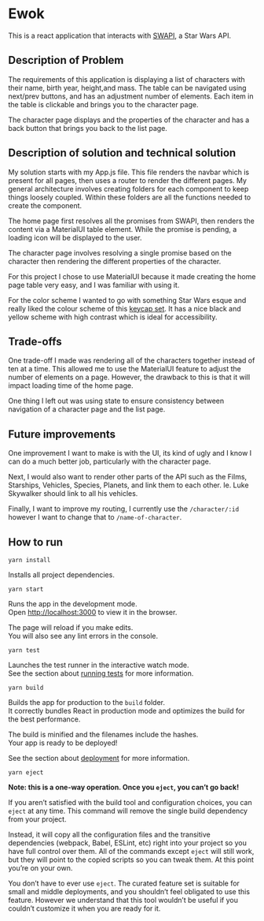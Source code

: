# Ewok

This is a react application that interacts with [SWAPI](https://swapi.dev/), a Star Wars API.

## Description of Problem

The requirements of this application is displaying a list of characters with their name, birth year, height,and mass. 
The table can be navigated using next/prev buttons, and has an adjustment number of elements. Each item in the table
is clickable and brings you to the character page.

The character page displays and the properties of the character and has a back button that brings you back to the list page.

## Description of solution and technical solution

My solution starts with my App.js file. This file renders the navbar which is present for all pages, then uses a router 
to render the different pages. My general architecture involves creating folders for each component to keep things loosely
coupled. Within these folders are all the functions needed to create the component. 

The home page first resolves all the promises from SWAPI, then renders the content via a MaterialUI table element. While
the promise is pending, a loading icon will be displayed to the user.

The character page involves resolving a single promise based on the character then rendering the different properties of
the character.

For this project I chose to use MaterialUI because it made creating the home page table very easy, and I was familiar with
using it.

For the color scheme I wanted to go with something Star Wars esque and really liked the colour scheme of this
[keycap set](https://geekhack.org/index.php?topic=108795.0). It has a nice black and yellow scheme with high contrast
which is ideal for accessibility.

## Trade-offs

One trade-off I made was rendering all of the characters together instead of ten at a time. This allowed me to use the 
MaterialUI feature to adjust the number of elements on a page. However, the drawback to this is that it will impact loading
time of the home page.

One thing I left out was using state to ensure consistency between navigation of a character page and the list page.

## Future improvements

One improvement I want to make is with the UI, its kind of ugly and I know I can do a much better job, particularly with
the character page.

Next, I would also want to render other parts of the API such as the Films, Starships, Vehicles, Species, Planets, and link
them to each other. Ie. Luke Skywalker should link to all his vehicles.

Finally, I want to improve my routing, I currently use the `/character/:id` however I want to change that to `/name-of-character`. 

## How to run

`yarn install`

Installs all project dependencies.

`yarn start`

Runs the app in the development mode.\
Open [http://localhost:3000](http://localhost:3000) to view it in the browser.

The page will reload if you make edits.\
You will also see any lint errors in the console.

`yarn test`

Launches the test runner in the interactive watch mode.\
See the section about [running tests](https://facebook.github.io/create-react-app/docs/running-tests) for more information.

`yarn build`

Builds the app for production to the `build` folder.\
It correctly bundles React in production mode and optimizes the build for the best performance.

The build is minified and the filenames include the hashes.\
Your app is ready to be deployed!

See the section about [deployment](https://facebook.github.io/create-react-app/docs/deployment) for more information.

`yarn eject`

**Note: this is a one-way operation. Once you `eject`, you can’t go back!**

If you aren’t satisfied with the build tool and configuration choices, you can `eject` at any time. This command will remove the single build dependency from your project.

Instead, it will copy all the configuration files and the transitive dependencies (webpack, Babel, ESLint, etc) right into your project so you have full control over them. All of the commands except `eject` will still work, but they will point to the copied scripts so you can tweak them. At this point you’re on your own.

You don’t have to ever use `eject`. The curated feature set is suitable for small and middle deployments, and you shouldn’t feel obligated to use this feature. However we understand that this tool wouldn’t be useful if you couldn’t customize it when you are ready for it.
